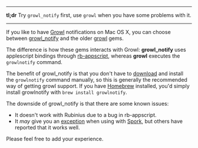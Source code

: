 ***
**tl;dr** 
Try `growl_notify` first, use `growl` when you have some problems with it.
***

If you like to have [Growl](http://growl.info/) notifications on Mac OS X, you can choose between [growl_notify](https://github.com/scottdavis/growl_notify) and the older [growl](https://github.com/visionmedia/growl) gems.

The difference is how these gems interacts with Growl: **growl_notify** uses applescript bindings through [rb-appscript](http://appscript.sourceforge.net/rb-appscript/index.html), whereas **growl** executes the `growlnotify` command.

The benefit of growl_notify is that you don't have to [download](http://growl.info/extras.php) and install the `growlnotify` command manually, so this is generally the recommended way of getting growl support. If you have [Homebrew](http://mxcl.github.com/homebrew/) installed, you'd simply install growlnotify with `brew install growlnotify`.

The downside of growl_notify is that there are some known issues:

* It doesn't work with Rubinius due to a bug in rb-appscript.
* It _may_ give you an [exception](https://gist.github.com/1151368) when using with [Spork](https://github.com/timcharper/spork), but others have reported that it works well.

Please feel free to add your experience.